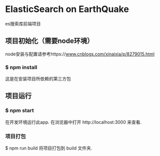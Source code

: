 # ElasticSearch on EarthQuake

es搜索库前端项目

## 项目初始化（需要node环境）

node安装与配置请参考https://www.cnblogs.com/xinaixia/p/8279015.html

### $ npm install
这是在安装项目所依赖的第三方包

## 项目运行

### $ npm start
在开发环境运行此app.
在浏览器中打开 http://localhost:3000 来查看.

### 项目打包
$ npm run build
将项目打包到 build 文件夹.